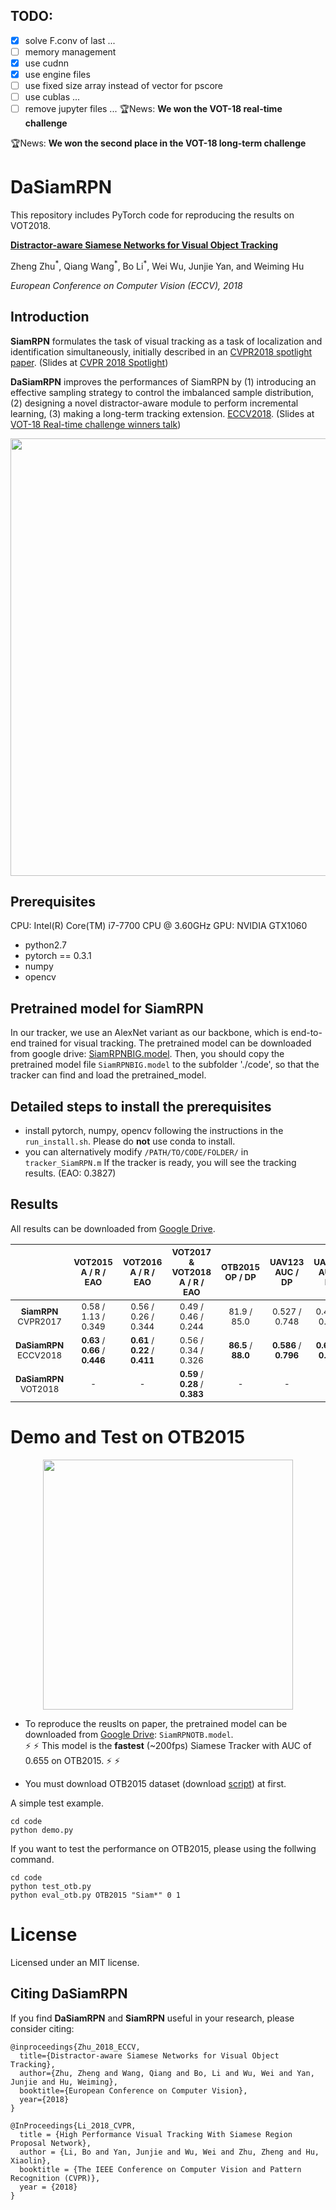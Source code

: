 ## TODO:
- [X] solve F.conv of last ...
- [ ] memory management
- [X] use cudnn
- [X] use engine files
- [ ] use fixed size array instead of vector for pscore
- [ ] use cublas ...
- [ ] remove jupyter files ...
:trophy:News: **We won the VOT-18 real-time challenge**

:trophy:News: **We won the second place in the VOT-18 long-term challenge**

# DaSiamRPN

This repository includes PyTorch code for reproducing the results on VOT2018.

[**Distractor-aware Siamese Networks for Visual Object Tracking**](https://arxiv.org/pdf/1808.06048.pdf)  

Zheng Zhu<sup>\*</sup>, Qiang Wang<sup>\*</sup>, Bo Li<sup>\*</sup>, Wei Wu, Junjie Yan, and Weiming Hu 

*European Conference on Computer Vision (ECCV), 2018*



## Introduction

**SiamRPN** formulates the task of visual tracking as a task of localization and identification simultaneously, initially described in an [CVPR2018 spotlight paper](http://openaccess.thecvf.com/content_cvpr_2018/papers/Li_High_Performance_Visual_CVPR_2018_paper.pdf). (Slides at [CVPR 2018 Spotlight](https://drive.google.com/open?id=1OGIOUqANvYfZjRoQfpiDqhPQtOvPCpdq))

**DaSiamRPN** improves the performances of SiamRPN by (1) introducing an effective sampling strategy to control the imbalanced sample distribution, (2) designing a novel distractor-aware module to perform incremental learning, (3) making a long-term tracking extension. [ECCV2018](https://arxiv.org/pdf/1808.06048.pdf). (Slides at [VOT-18 Real-time challenge winners talk](https://drive.google.com/open?id=1dsEI2uYHDfELK0CW2xgv7R4QdCs6lwfr))

<div align="center">
  <img src="votresult.png" width="700px" />
</div>

## Prerequisites

CPU: Intel(R) Core(TM) i7-7700 CPU @ 3.60GHz
GPU: NVIDIA GTX1060

- python2.7
- pytorch == 0.3.1
- numpy
- opencv


## Pretrained model for SiamRPN

In our tracker, we use an AlexNet variant as our backbone, which is end-to-end trained for visual tracking.
The pretrained model can be downloaded from google drive: [SiamRPNBIG.model](https://drive.google.com/file/d/1-vNVZxfbIplXHrqMHiJJYWXYWsOIvGsf/view?usp=sharing).
Then, you should copy the pretrained model file `SiamRPNBIG.model` to the subfolder './code', so that the tracker can find and load the pretrained_model.


## Detailed steps to install the prerequisites

- install pytorch, numpy, opencv following the instructions in the `run_install.sh`. Please do **not** use conda to install.
- you can alternatively modify `/PATH/TO/CODE/FOLDER/` in `tracker_SiamRPN.m` 
  If the tracker is ready, you will see the tracking results. (EAO: 0.3827)


## Results
All results can be downloaded from [Google Drive](https://drive.google.com/drive/folders/1HJOvl_irX3KFbtfj88_FVLtukMI1GTCR?usp=sharing).

| | <sub>VOT2015</br>A / R / EAO</sub> | <sub>VOT2016</br>A / R / EAO</sub> | <sub>VOT2017 & VOT2018</br>A / R / EAO</sub> | <sub>OTB2015</br>OP / DP</sub> | <sub>UAV123</br>AUC / DP</sub> | <sub>UAV20L</br>AUC / DP</sub> |
| :-: | :-: | :-: | :-: | :-: | :-: | :-: |
| <sub> **SiamRPN** </br> CVPR2017 </sub> | <sub>0.58 / 1.13 / 0.349<sub> | <sub>0.56 / 0.26 / 0.344<sub> | <sub>0.49 / 0.46 / 0.244<sub> | <sub>81.9 / 85.0<sub> | <sub>0.527 / 0.748<sub> | <sub>0.454 / 0.617<sub> |
| <sub> **DaSiamRPN** </br> ECCV2018 </sub> | <sub>**0.63** / **0.66** / **0.446**<sub> | <sub>**0.61** / **0.22** / **0.411**<sub> | <sub>0.56 / 0.34 / 0.326<sub> | <sub>**86.5** / **88.0**<sub> | <sub>**0.586** / **0.796**<sub> | <sub>**0.617** / **0.838**<sub> |
| <sub> **DaSiamRPN** </br> VOT2018 </sub> | <sub>-<sub> | <sub>-<sub>  | <sub>**0.59** / **0.28** / **0.383**<sub> | <sub>-<sub> | <sub>-<sub> | <sub>-<sub> |


# Demo and Test on OTB2015
<div align="center">
  <img src="code/data/bag.gif" width="400px" />
</div>

- To reproduce the reuslts on paper, the pretrained model can be downloaded from [Google Drive](https://drive.google.com/open?id=1BtIkp5pB6aqePQGlMb2_Z7bfPy6XEj6H): `SiamRPNOTB.model`. <br />
:zap: :zap: This model is the **fastest** (~200fps) Siamese Tracker with AUC of 0.655 on OTB2015. :zap: :zap: 

- You must download OTB2015 dataset (download [script](code/data/get_otb_data.sh)) at first.

A simple test example.

```
cd code
python demo.py
```

If you want to test the performance on OTB2015, please using the follwing command.

```
cd code
python test_otb.py
python eval_otb.py OTB2015 "Siam*" 0 1
```


# License
Licensed under an MIT license.


## Citing DaSiamRPN

If you find **DaSiamRPN** and **SiamRPN** useful in your research, please consider citing:

```
@inproceedings{Zhu_2018_ECCV,
  title={Distractor-aware Siamese Networks for Visual Object Tracking},
  author={Zhu, Zheng and Wang, Qiang and Bo, Li and Wu, Wei and Yan, Junjie and Hu, Weiming},
  booktitle={European Conference on Computer Vision},
  year={2018}
}

@InProceedings{Li_2018_CVPR,
  title = {High Performance Visual Tracking With Siamese Region Proposal Network},
  author = {Li, Bo and Yan, Junjie and Wu, Wei and Zhu, Zheng and Hu, Xiaolin},
  booktitle = {The IEEE Conference on Computer Vision and Pattern Recognition (CVPR)},
  year = {2018}
}
```

